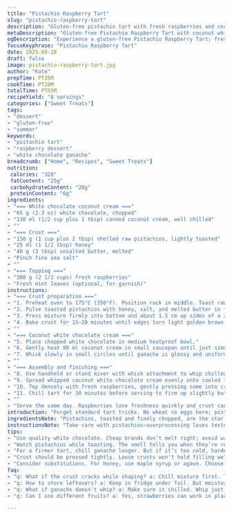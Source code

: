 ```yaml
---
title: "Pistachio Raspberry Tart"
slug: "pistachio-raspberry-tart"
description: "Gluten-free pistachio tart with fresh raspberries and coconut white chocolate cream. Pistachios roasted for extra crunch. Coconut cream replaces heavy cream to add subtle tropical notes. Honey used instead of cassonade for a smooth, floral sweetness. Finished with raspberries for bright acidity and color contrast. Tart crust toasted to gentle golden brown, rich pistachio aroma fills kitchen. Whipped coconut white chocolate ganache layered thickly, fluffy but stable. Chill time shortened, still firm. No eggs, no gluten, just texture balance and fresh flavors."
metaDescription: "Gluten-free Pistachio Raspberry Tart with coconut white chocolate cream; bright, tropical, and decadent. A treat for special occasions."
ogDescription: "Experience a gluten-free Pistachio Raspberry Tart; fresh raspberries, roasted pistachios, and coconut white chocolate cream make it a wow dessert."
focusKeyphrase: "Pistachio Raspberry Tart"
date: 2025-09-28
draft: false
image: pistachio-raspberry-tart.jpg
author: "Kate"
prepTime: PT35M
cookTime: PT20M
totalTime: PT55M
recipeYield: "8 servings"
categories: ["Sweet Treats"]
tags:
- "dessert"
- "gluten-free"
- "summer"
keywords:
- "pistachio tart"
- "raspberry dessert"
- "white chocolate ganache"
breadcrumb: ["Home", "Recipes", "Sweet Treats"]
nutrition: 
 calories: "320"
 fatContent: "25g"
 carbohydrateContent: "20g"
 proteinContent: "6g"
ingredients:
- "=== White chocolate coconut cream ==="
- "65 g (2.3 oz) white chocolate, chopped"
- "130 ml (1/2 cup plus 1 tbsp) canned coconut cream, well chilled"
- ""
- "=== Crust ==="
- "150 g (1 cup plus 2 tbsp) shelled raw pistachios, lightly toasted"
- "25 ml (1 1/2 tbsp) honey"
- "40 g (3 tbsp) unsalted butter, melted"
- "Pinch fine sea salt"
- ""
- "=== Topping ==="
- "300 g (2 1/2 cups) fresh raspberries"
- "Fresh mint leaves (optional, for garnish)"
instructions:
- "=== Crust preparation ==="
- "1. Preheat oven to 175°C (350°F). Position rack in middle. Toast raw pistachios in dry pan over medium heat until nutty fragrance blooms, about 5 minutes, stirring constantly to prevent burning. Cool slightly."
- "2. Pulse toasted pistachios with honey, salt, and melted butter in food processor until mixture sticks together but still retains some texture; avoid over-processing into paste—want coarse sandy texture with visible bits for crunch."
- "3. Press mixture firmly into bottom and about 1.5 cm up sides of a 23 cm (9 in) removable tart pan. Tap pan on counter to even surface and compress crust."
- "4. Bake crust for 15–20 minutes until edges turn light golden brown and aroma rich. Watch closely last 5 minutes to prevent overbrowning. Remove and cool on wire rack completely before filling."
- ""
- "=== Coconut white chocolate cream ==="
- "5. Place chopped white chocolate in medium heatproof bowl."
- "6. Gently heat 80 ml coconut cream in small saucepan until just simmering; immediately pour over chocolate. Let sit 1 minute without stirring to melt chocolate thoroughly."
- "7. Whisk slowly in small circles until ganache is glossy and uniform, no lumps. Fold in remaining 50 ml cold coconut cream to loosen texture. Cover and refrigerate at least 90 minutes until thick but scoopable—do not freeze or it may separate."
- ""
- "=== Assembly and finishing ==="
- "8. Use handheld or stand mixer with whisk attachment to whip chilled ganache until soft peaks form. Do not overwhip—texture should be creamy, light, not grainy."
- "9. Spread whipped coconut white chocolate cream evenly onto cooled tart shell, leaving about 1 cm border for clean edges."
- "10. Top densely with fresh raspberries, gently pressing some into cream but avoiding crushing. Optional: scatter fresh mint leaves for fresh aroma and visual appeal."
- "11. Chill tart for 30 minutes before serving to firm up slightly but retain softness."
- ""
- "Serve the same day. Raspberries lose freshness quickly and crust can soften if stored long. For substitutions: Use almond butter instead of honey for crust if vegan. Replace coconut cream with 35% cream for denser ganache but lose subtle coconut flavor. Pistachios can be swapped for walnuts with a bit more honey to balance bitterness. If ganache splits, slowly warm and add small amount cream while whisking vigorously."
introduction: "Forget standard tart tricks. No wheat no eggs here; pistachios form the base, giving crust crunch and richness you want from butter and flour but without the gluten rigamarole. Roasting nuts releases oils and deepens flavor—but don’t burn them. Honey replaces sugar here—it binds and softens for easier pressing but adds flowery notes. White chocolate mingles with coconut cream, not heavy cream, for light silkiness and subtle tropical boost. Chill ganache firm enough to whip into peaks, falsely light but sturdy in mouth. Raspberries burst with acidity and freshness—balance is everything. Texture, contrast, and aromas lock in place after brief chilling. No overbaking crumbs, no weepy tart bottom. This is restraint, balance, and technique."
ingredientsNote: "Pistachios, toasted and finely chopped, are the star in this custard-free crust. Toasting blasts nutty oils without browning. Honey keeps it moist and sticky; swap for maple syrup or almond butter but expect different textures. Butter melted for even spreading and binding, but ghee or coconut oil can work if dairy-free. Coconut cream chilled for firm ganache; avoid watery coconut milk or the ganache won't whip. Use thick canned cream with solids separated. White chocolate quality matters here—avoid cheap candy bars with waxy textures. Fresh raspberries, washed and drained gently to prevent mush. Substitute with strawberries if raspberries pricey or out of season for milder acidity."
instructionsNote: "Take care with pistachios—overprocessing loses textural contrast. Press crust firmly; crumbly bases ruin tart integrity. Bake until just golden; look for nutty aroma, test edges for dryness. Ganache: pour hot cream over white chocolate off heat to avoid scorching. Rest ganache before whisking to ensure stable emulsion; skipping chills risks runny cream. Whip ganache to soft peaks only; overwhipping breaks it down. Spread carefully leaving edge border intact for presentation. Top raspberries last—press slightly to glue but avoid smashing berries. Chill briefly to set but too long softens crust from moisture release. Serve soon after removing from fridge—taste is brightest and crust maintains crispness."
tips:
- "Use quality white chocolate. Cheap brands don’t melt right; avoid waxy textures. Heat coconut cream gently. Pour hot over chocolate immediately."
- "Watch pistachios while toasting. The smell tells you when they’re ready. Don't burn them! Check frequently, stirring to prevent sticking."
- "For a firmer tart, chill ganache longer. But if it’s too cold, harder to whip. Warm slightly if ganache seizes while cooling."
- "Crust should be pressed tightly. Loose crusts won't hold filling well. Bake until lightly golden and fragrant, check edges for dryness."
- "Consider substitutions. For honey, use maple syrup or agave. Choose almond butter if vegan. Adjust for taste balance in crust."
faq:
- "q: What if the crust cracks while shaping? a: Chill mixture first. Then press; keeps it together. Dry crust leads to weak edges."
- "q: How to store leftovers? a: Keep in fridge under foil. But moisture softens the crust. Can eat within 24 hours for best taste."
- "q: What if ganache doesn't whip? a: Make sure it chilled. Whip just until soft peaks form. Overwhipping breaks it down, won't hold."
- "q: Can I use different fruits? a: Yes, strawberries can work in place of raspberries. Expect milder acidity. Adjust sweetness as needed."

---
```


